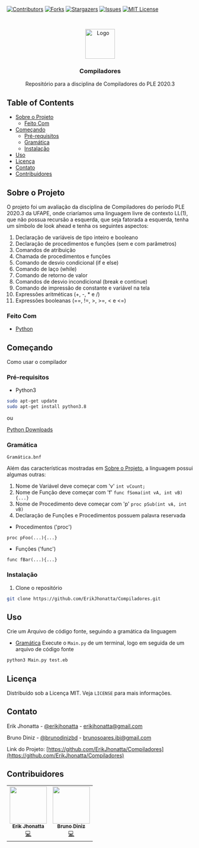 
[![Contributors][contributors-shield]][contributors-url]
[![Forks][forks-shield]][forks-url]
[![Stargazers][stars-shield]][stars-url]
[![Issues][issues-shield]][issues-url]
[![MIT License][license-shield]][license-url]


<!-- PROJECT LOGO -->
<br />
<p align="center">
  <a href="https://github.com/ErikJhonatta/Compiladores">
    <img src="https://static.thenounproject.com/png/1706925-200.png" alt="Logo" width="80" height="80">
  </a>

  <h3 align="center">Compiladores</h3>

  <p align="center">
    Repositório para a disciplina de Compiladores do PLE 2020.3
    <br />



<!-- TABLE OF CONTENTS -->
## Table of Contents

* [Sobre o Projeto](#sobre-o-projeto)
  * [Feito Com](#feito-com)
* [Começando](#começando)
  * [Pré-requisitos](#pré-requisitos)
  * [Gramática](#gramática)
  * [Instalação](#instalação)
* [Uso](#uso)
* [Licença](#licença)
* [Contato](#contato)
* [Contribuidores](#contribuidores)



<!-- ABOUT THE PROJECT -->
## Sobre o Projeto

O projeto foi um avaliação da disciplina de Compiladores do período PLE 2020.3 da UFAPE, onde criaríamos uma linguagem livre de contexto LL(1),
que não possua recursão a esquerda, que seja fatorada a esquerda, tenha um símbolo de look ahead e tenha os seguintes aspectos:


1. Declaração de variáveis de tipo inteiro e booleano
2. Declaração de procedimentos e funções (sem e com parâmetros)
3. Comandos de atribuição
4. Chamada de procedimentos e funções
5. Comando de desvio condicional (if e else)
6. Comando de laço (while)
7. Comando de retorno de valor
8. Comandos de desvio incondicional (break e continue)
9. Comando de impressão de constante e variável na tela
10. Expressões aritméticas (+, -, * e /)
11. Expressões booleanas (==, !=, >, >=, < e <=)

### Feito Com
* [Python](https://www.python.org/)

<!-- GETTING STARTED -->
## Começando

Como usar o compilador

### Pré-requisitos
* Python3

```sh
sudo apt-get update
sudo apt-get install python3.8
```
ou

[Python Downloads](https://www.python.org/downloads/)
### Gramática
`Gramática.bnf`

Além das características mostradas em [Sobre o Projeto](#sobre-o-projeto), a linguagem possui algumas outras:

1. Nome de Variável deve começar com 'v'
`int vCount;`
2. Nome de Função deve começar com 'f'
`func fSoma(int vA, int vB){...}`
3. Nome de Procedimento deve começar com 'p'
`proc pSub(int vA, int vB)`
4. Declaração de Funções e Procedimentos possuem palavra reservada
* Procedimentos ('proc')

`proc pFoo(...){...}`
* Funções ('func')

`func fBar(...){...}`


### Instalação

1. Clone o repositório
```sh
git clone https://github.com/ErikJhonatta/Compiladores.git
```

<!-- USAGE EXAMPLES -->
## Uso
Crie um Arquivo de código fonte, seguindo a gramática da linguagem
* [Gramática](#gramática)
Execute o `Main.py` de um terminal, logo em seguida de um arquivo de código fonte
```sh
python3 Main.py test.eb
```


<!-- LICENSE -->
## Licença

Distribuído sob a Licença MIT. Veja `LICENSE` para mais informações.



<!-- CONTACT -->
## Contato

Erik Jhonatta - [@erikjhonatta](https://instagram.com/ErikJhonatta) - erikjhonatta@gmail.com

Bruno Diniz   - [@brunodinizbd](https://www.instagram.com/brunodinizbd/) - brunosoares.ibi@gmail.com

Link do Projeto: [https://github.com/ErikJhonatta/Compiladores](https://github.com/ErikJhonatta/Compiladores)



## Contribuidores

<table>
  <tr>
    <td align="center"><a href="https://github.com/ErikJhonatta"><img src="https://github.com/ErikJhonatta.png" width="100px;" alt=""/><br /><sub><b>Erik Jhonatta</b></sub></a><br /><a href="https://github.com/ErikJhonatta/Compiladores/commits?author=ErikJhonatta" title="Code">💻</a></td>
    <td align="center"><a href="https://github.com/BASDiniz"><img src="https://github.com/BASDiniz.png" width="100px;" alt=""/><br /><sub><b>Bruno Diniz</b></sub></a><br /><a href="https://github.com/ErikJhonatta/Compiladores/commits?author=BASDiniz" title="Code">💻</a></td>
  </tr>
</table>


<!-- MARKDOWN LINKS & IMAGES -->
<!-- https://www.markdownguide.org/basic-syntax/#reference-style-links -->
[contributors-shield]: https://img.shields.io/github/contributors/ErikJhonatta/Compiladores.svg?style=flat-square
[contributors-url]: https://github.com/ErikJhonatta/Compiladores/graphs/contributors
[forks-shield]: https://img.shields.io/github/forks/ErikJhonatta/Compiladores.svg?style=flat-square
[forks-url]: https://github.com/ErikJhonatta/Compiladores/network/members
[stars-shield]: https://img.shields.io/github/stars/ErikJhonatta/Compiladores.svg?style=flat-square
[stars-url]: https://github.com/ErikJhonatta/Compiladores/stargazers
[issues-shield]: https://img.shields.io/github/issues/ErikJhonatta/Compiladores.svg?style=flat-square
[issues-url]: https://github.com/ErikJhonatta/Compiladores/issues
[license-shield]: https://img.shields.io/github/license/ErikJhonatta/Compiladores.svg?style=flat-square
[license-url]: https://github.com/ErikJhonatta/Compiladores/blob/master/LICENSE
